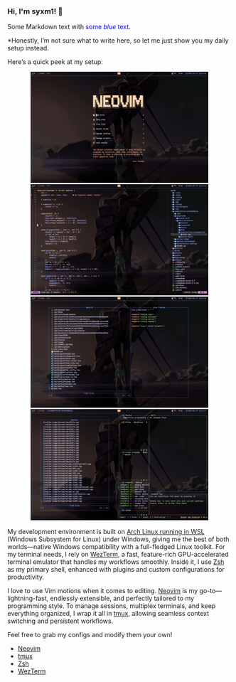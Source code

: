 ### Hi, I'm syxm1! 👋

Some Markdown text with <span style="color:blue">some *blue* text</span>.

*Honestly, I’m not sure what to write here, so let me just show you my daily setup instead.

Here’s a quick peek at my setup: <br>
<p align="center">
  <img src="https://github.com/syxm1/syxm1/blob/master/img/img1.png" alt="Preview" width="400"/>
  <img src="https://github.com/syxm1/syxm1/blob/master/img/img2.png" alt="Preview" width="400"/>
  <img src="https://github.com/syxm1/syxm1/blob/master/img/img3.png" alt="Preview" width="400"/>
  <img src="https://github.com/syxm1/syxm1/blob/master/img/img4.png" alt="Preview" width="400"/>
</p>

My development environment is built on [Arch Linux running in WSL](https://github.com/yuk7/ArchWSL) (Windows Subsystem for Linux) under Windows, giving me the best of both worlds—native Windows compatibility with a full-fledged Linux toolkit. For my terminal needs, I rely on [WezTerm](https://wezterm.org/), a fast, feature-rich GPU-accelerated terminal emulator that handles my workflows smoothly. Inside it, I use [Zsh](https://en.wikipedia.org/wiki/Z_shell) as my primary shell, enhanced with plugins and custom configurations for productivity.

I love to use Vim motions when it comes to editing. [Neovim](https://neovim.io/) is my go-to—lightning-fast, endlessly extensible, and perfectly tailored to my programming style. To manage sessions, multiplex terminals, and keep everything organized, I wrap it all in [tmux](https://github.com/tmux/tmux/wiki), allowing seamless context switching and persistent workflows.

Feel free to grab my configs and modify them your own!
- [Neovim](https://github.com/syxm1/nvim)
- [tmux](https://github.com/syxm1/dotfiles/blob/master/.tmux.conf)
- [Zsh](https://github.com/syxm1/dotfiles/blob/master/.zshrc)
- [WezTerm](https://github.com/syxm1/dotfiles/blob/master/.wezterm.lua)
